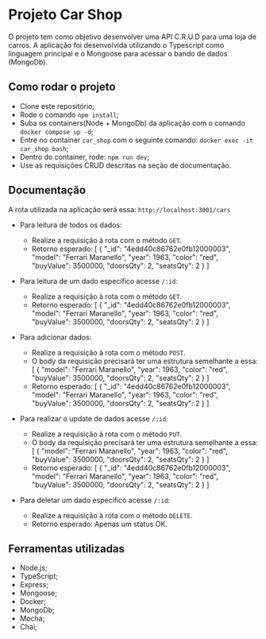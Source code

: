 # Projeto Car Shop

O projeto tem como objetivo desenvolver uma API C.R.U.D para uma loja de carros. A aplicação foi desenvolvida utilizando o Typescript como linguagem principal e o Mongoose para acessar o bando de dados (MongoDb).

## Como rodar o projeto
  - Clone este repositório;
  - Rode o comando `npm install`;
  - Suba os containers(Node + MongoDb) da aplicação com o comando `docker compose up -d`;
  - Entre no container `car_shop` com o seguinte comando: `docker exec -it car_shop bash`;
  - Dentro do container, rode: `npm run dev`;
  - Use as requisições CRUD descritas na seção de documentação.

## Documentação

  A rota utilizada na aplicação será essa: `http://localhost:3001/cars`
  - Para leitura de todos os dados:
    - Realize a requisição à rota com o método `GET`.
    - Retorno esperado: [
  {
    "_id": "4edd40c86762e0fb12000003",
    "model": "Ferrari Maranello",
    "year": 1963,
    "color": "red",
    "buyValue": 3500000,
    "doorsQty": 2,
    "seatsQty": 2
  }
  ]

  - Para leitura de um dado específico acesse `/:id`:
    - Realize a requisição à rota com o método `GET`.
    - Retorno esperado: [
  {
    "_id": "4edd40c86762e0fb12000003",
    "model": "Ferrari Maranello",
    "year": 1963,
    "color": "red",
    "buyValue": 3500000,
    "doorsQty": 2,
    "seatsQty": 2
  }
  ]

  - Para adicionar dados:
    - Realize a requisição à rota com o método `POST`.
    - O body da requisição precisará ter uma estrutura semelhante a essa: [
    {
      "model": "Ferrari Maranello",
      "year": 1963,
      "color": "red",
      "buyValue": 3500000,
      "doorsQty": 2,
      "seatsQty": 2
    }
    ]
    - Retorno esperado: [
    {
      "_id": "4edd40c86762e0fb12000003",
      "model": "Ferrari Maranello",
      "year": 1963,
      "color": "red",
      "buyValue": 3500000,
      "doorsQty": 2,
      "seatsQty": 2
    }
    ]

  - Para realizar o update de dados acesse `/:id`:
    - Realize a requisição à rota com o método `PUT`.
    - O body da requisição precisará ter uma estrutura semelhante a essa: [
      {
        "model": "Ferrari Maranello",
        "year": 1963,
        "color": "red",
        "buyValue": 3500000,
        "doorsQty": 2,
        "seatsQty": 2
      }
    ]
    - Retorno esperado: [
    {
      "_id": "4edd40c86762e0fb12000003",
      "model": "Ferrari Maranello",
      "year": 1963,
      "color": "red",
      "buyValue": 3500000,
      "doorsQty": 2,
      "seatsQty": 2
    }
    ]

  - Para deletar um dado específico acesse `/:id`:
    - Realize a requisição à rota com o método `DELETE`.
    - Retorno esperado: Apenas um status OK.


## Ferramentas utilizadas

  - Node.js;
  - TypeScript;
  - Express;
  - Mongoose;
  - Docker;
  - MongoDb;
  - Mocha;
  - Chai;

